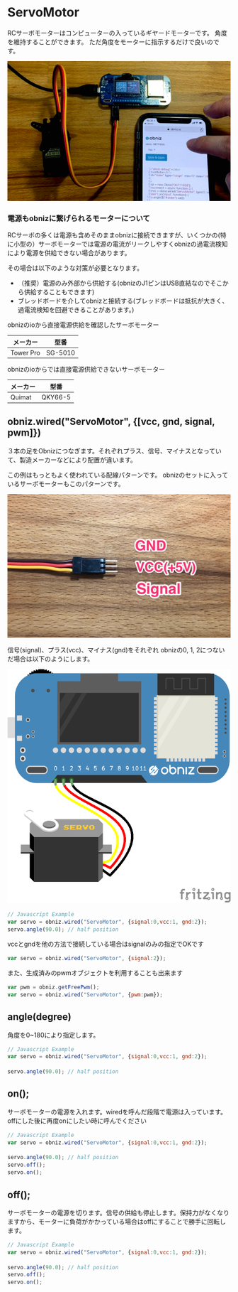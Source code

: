 # ServoMotor
RCサーボモーターはコンピューターの入っているギヤードモーターです。
角度を維持することができます。
ただ角度をモーターに指示するだけで良いのです。

![](./servomotor.gif)

### 電源もobnizに繋げられるモーターについて

RCサーボの多くは電源も含めそのままobnizに接続できますが、いくつかの(特に小型の）サーボモーターでは電源の電流がリークしやすくobnizの過電流検知により電源を供給できない場合があります。

その場合は以下のような対策が必要となります。

- （推奨）電源のみ外部から供給する(obnizのJ1ピンはUSB直結なのでそこから供給することもできます)
- ブレッドボードを介してobnizと接続する(ブレッドボードは抵抗が大きく、過電流検知を回避できることがあります。)

obnizのioから直接電源供給を確認したサーボモーター

メーカー | 型番
--- | ---
Tower Pro | SG-5010

obnizのioからでは直接電源供給できないサーボモーター

メーカー | 型番
--- | ---
Quimat | QKY66-5

## obniz.wired("ServoMotor", {[vcc, gnd, signal, pwm]})
３本の足をObnizにつなぎます。それぞれプラス、信号、マイナスとなっていて、製造メーカーなどにより配置が違います。

この例はもっともよく使われている配線パターンです。
obnizのセットに入っているサーボモーターもこのパターンです。

![](./servocable.jpg)

信号(signal)、プラス(vcc)、マイナス(gnd)をそれぞれ obnizの0, 1, 2につないだ場合は以下のようにします。

![](./wired.png)
```Javascript
// Javascript Example
var servo = obniz.wired("ServoMotor", {signal:0,vcc:1, gnd:2});
servo.angle(90.0); // half position
```

vccとgndを他の方法で接続している場合はsignalのみの指定でOKです
```Javascript
var servo = obniz.wired("ServoMotor", {signal:2});
```

また、生成済みのpwmオブジェクトを利用することも出来ます
```Javascript
var pwm = obniz.getFreePwm();
var servo = obniz.wired("ServoMotor", {pwm:pwm});
```

## angle(degree)
角度を0~180により指定します。

```Javascript
// Javascript Example
var servo = obniz.wired("ServoMotor", {signal:0,vcc:1, gnd:2});

servo.angle(90.0); // half position
```
## on();
サーボモーターの電源を入れます。wiredを呼んだ段階で電源は入っています。offにした後に再度onにしたい時に呼んでください

```Javascript
// Javascript Example
var servo = obniz.wired("ServoMotor", {signal:0,vcc:1, gnd:2});

servo.angle(90.0); // half position
servo.off();
servo.on();
```
## off();
サーボモーターの電源を切ります。信号の供給も停止します。保持力がなくなりますから、モーターに負荷がかかっている場合はoffにすることで勝手に回転します。

```Javascript
// Javascript Example
var servo = obniz.wired("ServoMotor", {signal:0,vcc:1, gnd:2});

servo.angle(90.0); // half position
servo.off();
servo.on();
```